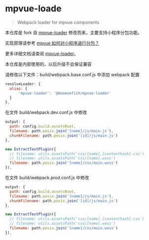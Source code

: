 # mpvue-loade

>Webpack loader for mpvue components

本仓库是 fork 自 [mpvue-loader](https://github.com/mpvue/mpvue-loader) 修改而来，主要支持小程序分包功能。

实现原理请参考 [mpvue 如何对小程序进行分包？](https://github.com/Meituan-Dianping/mpvue/issues/590)

更多详细文档请查阅 [mpvue-loader](http://mpvue.com/build/mpvue-loader)。

本仓库是内部使用的，以后升级不会保证兼容

请修改以下文件：build/webpack.base.conf.js 中添加 webpack 配置
```javascript
resolveLoader: {
  alias: {
      'mpvue-loader': '@moemoefish/mpvue-loader'
  }
},
```

在文件 build/webpack.dev.conf.js 中修改
```javascript
output: {
  path: config.build.assetsRoot,
  filename: path.posix.join('[name]/js/main.js'),
  chunkFilename: path.posix.join('[id]/js/main.js')
},
```
```javascript
new ExtractTextPlugin({
  // filename: utils.assetsPath('css/[name].[contenthash].css')
  // filename: utils.assetsPath('css/[name].wxss')
  filename: path.posix.join('[name]/css/main.wxss')
}),
```

在文件 build/webpack.prod.conf.js 中修改
```javascript
output: {
  path: config.build.assetsRoot,
  filename: path.posix.join('[name]/js/main.js'),
  chunkFilename: path.posix.join('[id]/js/main.js')
},
```
```javascript
new ExtractTextPlugin({
  // filename: utils.assetsPath('css/[name].[contenthash].css')
  // filename: utils.assetsPath('css/[name].wxss')
  filename: path.posix.join('[name]/css/main.wxss')
}),
```
